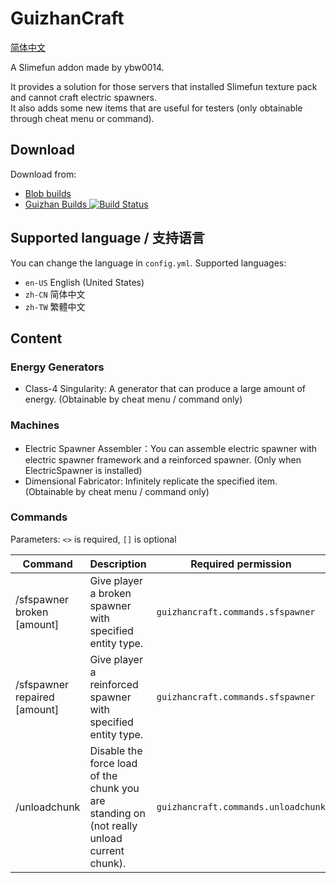 # GuizhanCraft

[简体中文](./README.zh-CN.md)

A Slimefun addon made by ybw0014.

It provides a solution for those servers that installed Slimefun texture pack and cannot craft electric spawners.  
It also adds some new items that are useful for testers (only obtainable through cheat menu or command).

## Download

Download from:

- [Blob builds](https://blob.build/project/GuizhanCraft)
- [Guizhan Builds ![Build Status](https://builds.guizhanss.com/ybw0014/GuizhanCraft/master/badge.svg)](https://builds.guizhanss.com/ybw0014/GuizhanCraft/master)

## Supported language / 支持语言

You can change the language in `config.yml`. Supported languages:

- `en-US` English (United States)
- `zh-CN` 简体中文
- `zh-TW` 繁體中文

## Content

### Energy Generators

- Class-4 Singularity: A generator that can produce a large amount of energy. (Obtainable by cheat menu / command only)

### Machines

- Electric Spawner Assembler：You can assemble electric spawner with electric spawner framework and a reinforced
  spawner. (Only when ElectricSpawner is installed)
- Dimensional Fabricator: Infinitely replicate the specified item. (Obtainable by cheat menu / command only)

### Commands

Parameters: `<>` is required, `[]` is optional

| Command                                            | Description                                                                                | Required permission                 |
|----------------------------------------------------|--------------------------------------------------------------------------------------------|-------------------------------------|
| /sfspawner broken <player> <entityType> [amount]   | Give player a broken spawner with specified entity type.                                   | `guizhancraft.commands.sfspawner`   |
| /sfspawner repaired <player> <entityType> [amount] | Give player a reinforced spawner with specified entity type.                               | `guizhancraft.commands.sfspawner`   |
| /unloadchunk                                       | Disable the force load of the chunk you are standing on (not really unload current chunk). | `guizhancraft.commands.unloadchunk` |

